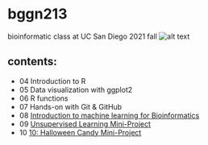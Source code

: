 # bggn213

bioinformatic class at UC San Diego 2021 fall
![alt text](https://bioboot.github.io/bggn213_F21/assets/img/logo.png)

## contents: 
- 04 Introduction to R
- 05 Data visualization with ggplot2
- 06 R functions
- 07 Hands-on with Git & GitHub 
- 08 [Introduction to machine learning for Bioinformatics](https://github.com/MayWu124/bggn213/tree/main/class08)
- 09 [Unsupervised Learning Mini-Project](https://github.com/MayWu124/bggn213/tree/main/class09_mini_project)
- 10 [10: Halloween Candy Mini-Project](https://github.com/MayWu124/bggn213/blob/main/class10-HalloweenProject/May-Wu-HalloweenProject.pdf)
